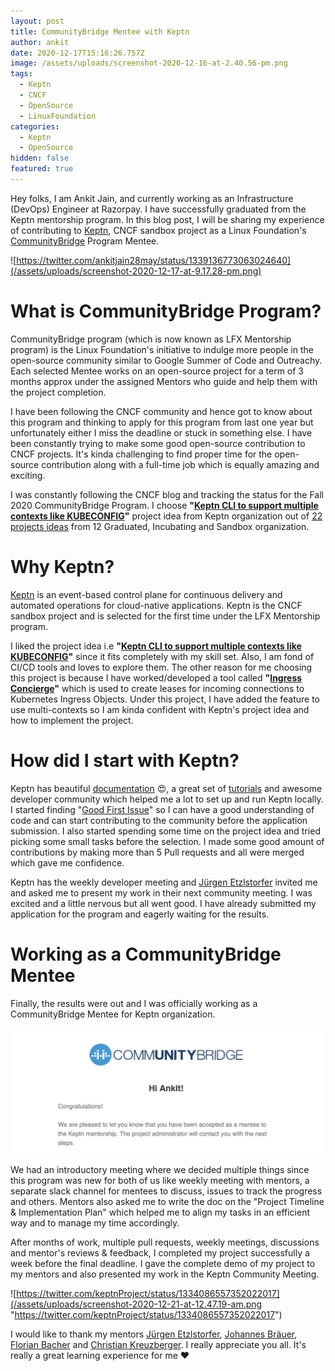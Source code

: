 ```yaml
---
layout: post
title: CommunityBridge Mentee with Keptn
author: ankit
date: 2020-12-17T15:16:26.757Z
image: /assets/uploads/screenshot-2020-12-16-at-2.40.56-pm.png
tags:
  - Keptn
  - CNCF
  - OpenSource
  - LinuxFoundation
categories:
  - Keptn
  - OpenSource
hidden: false
featured: true
---
```

Hey folks, I am Ankit Jain, and currently working as an Infrastructure (DevOps) Engineer at Razorpay. I have successfully graduated from the Keptn mentorship program. In this blog post, I will be sharing my experience of contributing to [Keptn](https://keptn.sh/), CNCF sandbox project as a Linux Foundation's [CommunityBridge](https://communitybridge.org/) Program Mentee.

![https://twitter.com/ankitjain28may/status/1339136773063024640](/assets/uploads/screenshot-2020-12-17-at-9.17.28-pm.png)

# What is CommunityBridge Program?

CommunityBridge program (which is now known as LFX Mentorship program) is the Linux Foundation's initiative to indulge more people in the open-source community similar to Google Summer of Code and Outreachy. Each selected Mentee works on an open-source project for a term of 3 months approx under the assigned Mentors who guide and help them with the project completion.

I have been following the CNCF community and hence got to know about this program and thinking to apply for this program from last one year but unfortunately either I miss the deadline or stuck in something else. I have been constantly trying to make some good open-source contribution to CNCF projects. It's kinda challenging to find proper time for the open-source contribution along with a full-time job which is equally amazing and exciting. 

I was constantly following the CNCF blog and tracking the status for the Fall 2020 CommunityBridge Program. I choose **"[Keptn CLI to support multiple contexts like KUBECONFIG](https://github.com/keptn/keptn/issues/2300)"** project idea from Keptn organization out of [22 projects ideas](https://github.com/cncf/mentoring/blob/master/communitybridge/2020/q3-q4/project_ideas.md) from 12 Graduated, Incubating and Sandbox organization.

# Why Keptn?

[Keptn](https://keptn.sh/) is an event-based control plane for continuous delivery and automated operations for cloud-native applications. Keptn is the CNCF sandbox project and is selected for the first time under the LFX Mentorship program.

I liked the project idea i.e **"[Keptn CLI to support multiple contexts like KUBECONFIG](https://github.com/keptn/keptn/issues/2300)"** since it fits completely with my skill set. Also, I am fond of CI/CD tools and loves to explore them. The other reason for me choosing this project is because I have worked/developed a tool called **"[Ingress Concierge](https://github.com/razorpay/concierge/tree/ingress-concierge/)"** which is used to create leases for incoming connections to Kubernetes Ingress Objects. Under this project, I have added the feature to use multi-contexts so I am kinda confident with Keptn's project idea and how to implement the project.

# How did I start with Keptn?

Keptn has beautiful [documentation](https://keptn.sh/docs/) 😍, a great set of [tutorials](https://tutorials.keptn.sh/) and awesome developer community which helped me a lot to set up and run Keptn locally. I started finding "[Good First Issue](https://github.com/keptn/keptn/issues?q=is%3Aopen+is%3Aissue+label%3A%22good+first+issue%22)" so I can have a good understanding of code and can start contributing to the community before the application submission. I also started spending some time on the project idea and tried picking some small tasks before the selection. I made some good amount of contributions by making more than 5 Pull requests and all were merged which gave me confidence.

Keptn has the weekly developer meeting and [Jürgen Etzlstorfer](https://github.com/jetzlstorfer) invited me and asked me to present my work in their next community meeting. I was excited and a little nervous but all went good. I have already submitted my application for the program and eagerly waiting for the results.

# Working as a CommunityBridge Mentee

Finally, the results were out and I was officially working as a CommunityBridge Mentee for Keptn organization.

![](/assets/uploads/screenshot-2020-12-21-at-12.15.48-am.png)

We had an introductory meeting where we decided multiple things since this program was new for both of us like weekly meeting with mentors, a separate slack channel for mentees to discuss, issues to track the progress and others. Mentors also asked me to write the doc on the "Project Timeline & Implementation Plan" which helped me to align my tasks in an efficient way and to manage my time accordingly.

After months of work, multiple pull requests, weekly meetings, discussions and mentor's reviews & feedback, I completed my project successfully a week before the final deadline. I gave the complete demo of my project to my mentors and also presented my work in the Keptn Community Meeting.

![https://twitter.com/keptnProject/status/1334086557352022017](/assets/uploads/screenshot-2020-12-21-at-12.47.19-am.png "https://twitter.com/keptnProject/status/1334086557352022017")

I would like to thank my mentors [Jürgen Etzlstorfer](https://github.com/jetzlstorfer), [Johannes Bräuer](https://github.com/johannes-b), [Florian Bacher](https://github.com/bacherfl) and [Christian Kreuzberger](https://github.com/christian-kreuzberger-dtx). I really appreciate you all. It's really a great learning experience for me ❤️